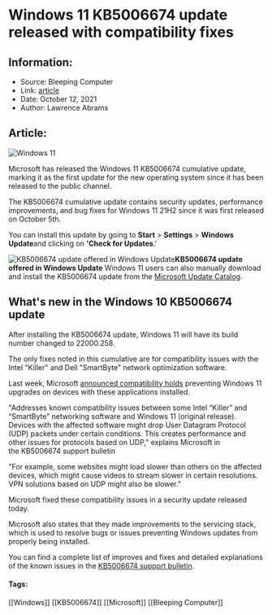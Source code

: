 # Windows 11 KB5006674 update released with compatibility fixes
### 

## Information:
+ Source: Bleeping Computer
+ Link: [article](https://www.bleepingcomputer.com/news/microsoft/windows-11-kb5006674-update-released-with-compatibility-fixes/)
+ Date: October 12, 2021
+ Author: Lawrence Abrams


## Article:
![Windows 11](https://www.bleepstatic.com/content/hl-images/2021/08/31/windows-11-header-light.jpg)


Microsoft has released the Windows 11 KB5006674 cumulative update, marking it as the first update for the new operating system since it has been released to the public channel.


The KB5006674 cumulative update contains security updates, performance improvements, and bug fixes for Windows 11 21H2 since it was first released on October 5th.


You can install this update by going to **Start** > **Settings** > **Windows Update**and clicking on **'Check for Updates**.' 



![KB5006674 ​​​​​​​update offered in Windows Update](https://www.bleepstatic.com/images/news/Microsoft/windows-11/windows-11-update.jpg)**KB5006674 update offered in Windows Update**
Windows 11 users can also manually download and install the KB5006674 update from the [Microsoft Update Catalog](https://www.catalog.update.microsoft.com/Search.aspx?q=KB5006674).


What's new in the Windows 10 KB5006674 update
---------------------------------------------


After installing the KB5006674 update, Windows 11 will have its build number changed to 22000.258.


The only fixes noted in this cumulative are for compatibility issues with the Intel "Killer" and Dell "SmartByte" network optimization software.


Last week, Microsoft [announced compatibility holds](https://www.bleepingcomputer.com/news/microsoft/microsoft-confirms-windows-11-issues-with-virtualbox-intel-killer/) preventing Windows 11 upgrades on devices with these applications installed.


"Addresses known compatibility issues between some Intel “Killer” and “SmartByte” networking software and Windows 11 (original release). Devices with the affected software might drop User Datagram Protocol (UDP) packets under certain conditions. This creates performance and other issues for protocols based on UDP," explains Microsoft in the KB5006674 support bulletin


"For example, some websites might load slower than others on the affected devices, which might cause videos to stream slower in certain resolutions. VPN solutions based on UDP might also be slower."


Microsoft fixed these compatibility issues in a security update released today.


Microsoft also states that they made improvements to the servicing stack, which is used to resolve bugs or issues preventing Windows updates from properly being installed.


You can find a complete list of improves and fixes and detailed explanations of the known issues in the [KB5006674 support bulletin](https://support.microsoft.com/en-us/topic/september-1-2021-kb5005101-os-builds-19041-1202-19042-1202-and-19043-1202-preview-82a50f27-a56f-4212-96ce-1554e8058dc1).




#### Tags:
[[Windows]] [[KB5006674]] [[Microsoft]] [[Bleeping Computer]]
